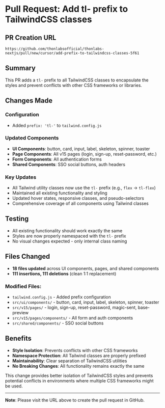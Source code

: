 # Pull Request: Add tl- prefix to TailwindCSS classes

## PR Creation URL
```
https://github.com/thonlabsofficial/thonlabs-nextjs/pull/new/cursor/add-prefix-to-tailwindcss-classes-5f61
```

## Summary

This PR adds a `tl-` prefix to all TailwindCSS classes to encapsulate the styles and prevent conflicts with other CSS frameworks or libraries.

## Changes Made

### Configuration
- Added `prefix: 'tl-'` to `tailwind.config.js`

### Updated Components
- **UI Components**: button, card, input, label, skeleton, spinner, toaster
- **Page Components**: All v15 pages (login, sign-up, reset-password, etc.)
- **Form Components**: All authentication forms
- **Shared Components**: SSO social buttons, auth headers

### Key Updates
- All Tailwind utility classes now use the `tl-` prefix (e.g., `flex` → `tl-flex`)
- Maintained all existing functionality and styling
- Updated hover states, responsive classes, and pseudo-selectors
- Comprehensive coverage of all components using Tailwind classes

## Testing
- All existing functionality should work exactly the same
- Styles are now properly namespaced with the `tl-` prefix
- No visual changes expected - only internal class naming

## Files Changed
- **18 files updated** across UI components, pages, and shared components
- **111 insertions, 111 deletions** (clean 1:1 replacement)

### Modified Files:
- `tailwind.config.js` - Added prefix configuration
- `src/ui/components/` - button, card, input, label, skeleton, spinner, toaster
- `src/v15/pages/` - login, sign-up, reset-password, magic-sent, base-preview
- `src/v15/pages/components/` - All form and auth components
- `src/shared/components/` - SSO social buttons

## Benefits
- **Style Isolation**: Prevents conflicts with other CSS frameworks
- **Namespace Protection**: All Tailwind classes are properly prefixed
- **Maintainability**: Clear separation of TailwindCSS utilities
- **No Breaking Changes**: All functionality remains exactly the same

This change provides better isolation of TailwindCSS styles and prevents potential conflicts in environments where multiple CSS frameworks might be used.

---

**Note**: Please visit the URL above to create the pull request in GitHub.